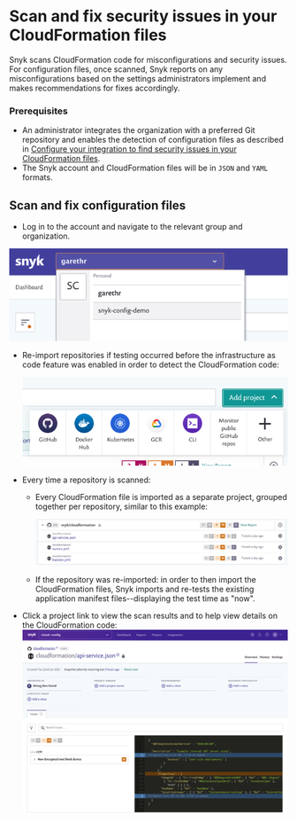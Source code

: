 # Scan and fix security issues in your CloudFormation files

Snyk scans CloudFormation code for misconfigurations and security issues. For configuration files, once scanned, Snyk reports on any misconfigurations based on the settings administrators implement and makes recommendations for fixes accordingly.

### **Prerequisites**

* An administrator integrates the organization with a preferred Git repository and enables the detection of configuration files as described in [Configure your integration to find security issues in your CloudFormation files](https://support.snyk.io/hc/en-us/articles/4402937668241-Configure-your-integration-to-find-security-issues-in-your-CloudFormation-files).
* The Snyk account and CloudFormation files will be in `JSON` and `YAML` formats.

## Scan and fix configuration files

* Log in to the account and navigate to the relevant group and organization.

![](../../.gitbook/assets/screenshot-2020-07-09-at-12.43.02-2-%20%283%29%20%284%29.png)

* Re-import repositories if testing occurred before the infrastructure as code feature was enabled in order to detect the CloudFormation code:

  ![Screenshot\_2020-07-09\_at\_12.44.03.png](../../.gitbook/assets/screenshot_2020-07-09_at_12.44.03%20%281%29%20%281%29.png)

* Every time a repository is scanned:
  * Every CloudFormation file is imported as a separate project, grouped together per repository, similar to this example:

    ![Screen\_Shot\_2021-06-23\_at\_10.16.38.png](../../.gitbook/assets/screen_shot_2021-06-23_at_10.16.38.png)

  * If the repository was re-imported: in order to then import the CloudFormation files, Snyk imports and re-tests the existing application manifest files--displaying the test time as "now".
* Click a project link to view the scan results and to help view details on the CloudFormation code:![Screen\_Shot\_2021-06-23\_at\_10.18.49.png](../../.gitbook/assets/screen_shot_2021-06-23_at_10.18.49.png)

